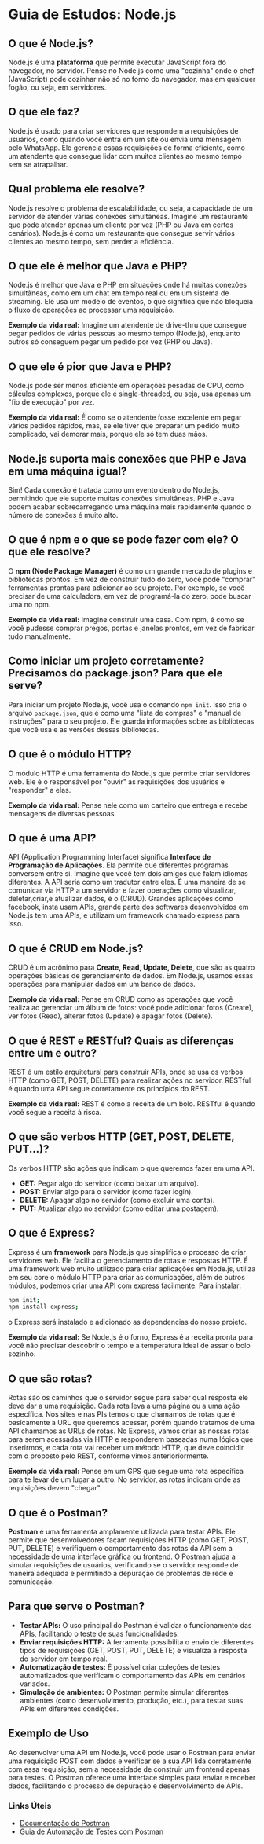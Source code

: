 # Guia de Estudos: Node.js

## O que é Node.js?
Node.js é uma **plataforma** que permite executar JavaScript fora do navegador, no servidor. Pense no Node.js como uma "cozinha" onde o chef (JavaScript) pode cozinhar não só no forno do navegador, mas em qualquer fogão, ou seja, em servidores.

## O que ele faz?
Node.js é usado para criar servidores que respondem a requisições de usuários, como quando você entra em um site ou envia uma mensagem pelo WhatsApp. Ele gerencia essas requisições de forma eficiente, como um atendente que consegue lidar com muitos clientes ao mesmo tempo sem se atrapalhar.

## Qual problema ele resolve?
Node.js resolve o problema de escalabilidade, ou seja, a capacidade de um servidor de atender várias conexões simultâneas. Imagine um restaurante que pode atender apenas um cliente por vez (PHP ou Java em certos cenários). Node.js é como um restaurante que consegue servir vários clientes ao mesmo tempo, sem perder a eficiência.

## O que ele é melhor que Java e PHP?
Node.js é melhor que Java e PHP em situações onde há muitas conexões simultâneas, como em um chat em tempo real ou em um sistema de streaming. Ele usa um modelo de eventos, o que significa que não bloqueia o fluxo de operações ao processar uma requisição.

**Exemplo da vida real:** Imagine um atendente de drive-thru que consegue pegar pedidos de várias pessoas ao mesmo tempo (Node.js), enquanto outros só conseguem pegar um pedido por vez (PHP ou Java).

## O que ele é pior que Java e PHP?
Node.js pode ser menos eficiente em operações pesadas de CPU, como cálculos complexos, porque ele é single-threaded, ou seja, usa apenas um "fio de execução" por vez.

**Exemplo da vida real:** É como se o atendente fosse excelente em pegar vários pedidos rápidos, mas, se ele tiver que preparar um pedido muito complicado, vai demorar mais, porque ele só tem duas mãos.

## Node.js suporta mais conexões que PHP e Java em uma máquina igual?
Sim! Cada conexão é tratada como um evento dentro do Node.js, permitindo que ele suporte muitas conexões simultâneas. PHP e Java podem acabar sobrecarregando uma máquina mais rapidamente quando o número de conexões é muito alto.

## O que é npm e o que se pode fazer com ele? O que ele resolve?
O **npm (Node Package Manager)** é como um grande mercado de plugins e bibliotecas prontos. Em vez de construir tudo do zero, você pode "comprar" ferramentas prontas para adicionar ao seu projeto. Por exemplo, se você precisar de uma calculadora, em vez de programá-la do zero, pode buscar uma no npm.

**Exemplo da vida real:** Imagine construir uma casa. Com npm, é como se você pudesse comprar pregos, portas e janelas prontos, em vez de fabricar tudo manualmente.

## Como iniciar um projeto corretamente? Precisamos do package.json? Para que ele serve?
Para iniciar um projeto Node.js, você usa o comando `npm init`. Isso cria o arquivo `package.json`, que é como uma "lista de compras" e "manual de instruções" para o seu projeto. Ele guarda informações sobre as bibliotecas que você usa e as versões dessas bibliotecas.

## O que é o módulo HTTP?
O módulo HTTP é uma ferramenta do Node.js que permite criar servidores web. Ele é o responsável por "ouvir" as requisições dos usuários e "responder" a elas.

**Exemplo da vida real:** Pense nele como um carteiro que entrega e recebe mensagens de diversas pessoas.

## O que é uma API?
API (Application Programming Interface) significa **Interface de Programação de Aplicações**. Ela permite que diferentes programas conversem entre si. Imagine que você tem dois amigos que falam idiomas diferentes. A API seria como um tradutor entre eles. É uma maneira de se comunicar via HTTP a um servidor e fazer operações como visualizar, deletar,criar,e atualizar dados, é o (CRUD). Grandes aplicações como facebook, insta usam APIs, grande parte dos softwares desenvolvidos em Node.js tem uma APIs, e utilizam um framework chamado express para isso.

## O que é CRUD em Node.js?
CRUD é um acrônimo para **Create, Read, Update, Delete**, que são as quatro operações básicas de gerenciamento de dados. Em Node.js, usamos essas operações para manipular dados em um banco de dados.

**Exemplo da vida real:** Pense em CRUD como as operações que você realiza ao gerenciar um álbum de fotos: você pode adicionar fotos (Create), ver fotos (Read), alterar fotos (Update) e apagar fotos (Delete).

## O que é REST e RESTful? Quais as diferenças entre um e outro?
REST é um estilo arquitetural para construir APIs, onde se usa os verbos HTTP (como GET, POST, DELETE) para realizar ações no servidor. RESTful é quando uma API segue corretamente os princípios do REST.

**Exemplo da vida real:** REST é como a receita de um bolo. RESTful é quando você segue a receita à risca.

## O que são verbos HTTP (GET, POST, DELETE, PUT...)?
Os verbos HTTP são ações que indicam o que queremos fazer em uma API.  
- **GET:** Pegar algo do servidor (como baixar um arquivo).
- **POST:** Enviar algo para o servidor (como fazer login).
- **DELETE:** Apagar algo no servidor (como excluir uma conta).
- **PUT:** Atualizar algo no servidor (como editar uma postagem).

## O que é Express?
Express é um **framework** para Node.js que simplifica o processo de criar servidores web. Ele facilita o gerenciamento de rotas e respostas HTTP. É uma framework web muito utilizado para criar aplicações em Node.js, utiliza em seu core o módulo HTTP para criar as comunicações, além de outros módulos, podemos criar uma API com express facilmente. Para instalar:

```bash
npm init;
npm install express;
```
o Express será instalado e adicionado as dependencias do nosso projeto.

**Exemplo da vida real:** Se Node.js é o forno, Express é a receita pronta para você não precisar descobrir o tempo e a temperatura ideal de assar o bolo sozinho.

## O que são rotas?
Rotas são os caminhos que o servidor segue para saber qual resposta ele deve dar a uma requisição. Cada rota leva a uma página ou a uma ação específica. Nos sites e nas PIs temos o que chamamos de rotas que é basicamente a URL que queremos acessar, porém quando tratamos de uma API chamamos as URLs de rotas. No Express, vamos criar as nossas rotas para serem acessadas via HTTP e responderem baseadas numa lógica que inserirmos, e cada rota vai receber um método HTTP, que deve coincidir com o proposto pelo REST, conforme vimos anterioriormente.

**Exemplo da vida real:** Pense em um GPS que segue uma rota específica para te levar de um lugar a outro. No servidor, as rotas indicam onde as requisições devem "chegar".

## O que é o Postman?

**Postman** é uma ferramenta amplamente utilizada para testar APIs. Ele permite que desenvolvedores façam requisições HTTP (como GET, POST, PUT, DELETE) e verifiquem o comportamento das rotas da API sem a necessidade de uma interface gráfica ou frontend. O Postman ajuda a simular requisições de usuários, verificando se o servidor responde de maneira adequada e permitindo a depuração de problemas de rede e comunicação.

## Para que serve o Postman?

- **Testar APIs:** O uso principal do Postman é validar o funcionamento das APIs, facilitando o teste de suas funcionalidades.
- **Enviar requisições HTTP:** A ferramenta possibilita o envio de diferentes tipos de requisições (GET, POST, PUT, DELETE) e visualiza a resposta do servidor em tempo real.
- **Automatização de testes:** É possível criar coleções de testes automatizados que verificam o comportamento das APIs em cenários variados.
- **Simulação de ambientes:** O Postman permite simular diferentes ambientes (como desenvolvimento, produção, etc.), para testar suas APIs em diferentes condições.

## Exemplo de Uso

Ao desenvolver uma API em Node.js, você pode usar o Postman para enviar uma requisição POST com dados e verificar se a sua API lida corretamente com essa requisição, sem a necessidade de construir um frontend apenas para testes. O Postman oferece uma interface simples para enviar e receber dados, facilitando o processo de depuração e desenvolvimento de APIs.

### Links Úteis

- [Documentação do Postman](https://learning.postman.com/docs/getting-started/introduction/)
- [Guia de Automação de Testes com Postman](https://learning.postman.com/docs/writing-scripts/test-scripts/)

